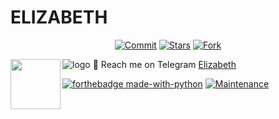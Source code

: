 # ELIZABETH
<p align="center">
    <a href="https://github.com/SUFISIR/Elizabeth/commits/master"><img src="https://img.shields.io/github/last-commit/SUFISIR/Elizabeth/master?label=Last%20Commit&style=flat-square&logo=github&color=F10070" alt="Commit" /></a>
    <a href="https://github.com/SUFISIR/Elizabeth/stargazers"><img src="https://img.shields.io/github/stars/SUFISIR/Elizabeth?label=Stars&style=flat-square&logo=github&color=F10070" alt="Stars" /></a>
    <a href="https://github.com/SUFISIR/Elizabeth/network/members"><img src="https://img.shields.io/github/forks/SUFISIR/Elizabeth?label=Fork&style=flat-square&logo=github&color=F10070" alt="Fork" /></a>
</p>

![logo](https://telegra.ph/file/bd72857322159140bec6b.jpg)
💌 Reach me on Telegram [Elizabeth](https://t.me/Elizabeth_tgbot)
<img src = https://i.pinimg.com/originals/25/d2/54/25d254df236c61306bceb86df5f671f1.gif width = 80 align = "left">

[![forthebadge made-with-python](http://ForTheBadge.com/images/badges/made-with-python.svg)](https://www.python.org/)
[![Maintenance](https://img.shields.io/badge/Maintained%3F-yes-green.svg)](https://github.com/p-rinc-e/Elizabeth/graphs/commit-activity)


